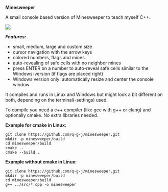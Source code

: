 **Minesweeper**

A small console based version of Minesweeper to teach myself C++.

![](https://github.com/q-g-j/minesweeper/blob/master/images/screenshot.jpg?raw=true)

***Features:***
- small, medium, large and custom size
- cursor navigation with the arrow keys
- colored numbers, flags and mines.
- auto-revealing of safe cells with no neighbor
 mines
- press ENTER on a number to auto-reveal safe cells similar to the Windows-version (if flags are placed right)
- Windows version only: automatically resize and center the console window

It compiles and runs in Linux and Windows but might look a bit different on both, depending on the terminal(-settings) used.

To compile you need a c++ compiler (like gcc with g++ or clang) and optionally cmake. No extra libraries needed.

**Example for cmake in Linux:**

```
git clone https://github.com/q-g-j/minesweeper.git
mkdir -p minesweeper/build
cd minesweeper/build
cmake ..
cmake --build .
```

**Example without cmake in Linux:**

```
git clone https://github.com/q-g-j/minesweeper.git
mkdir -p minesweeper/build
cd minesweeper/build
g++ ../src/*.cpp -o minesweeper
```
